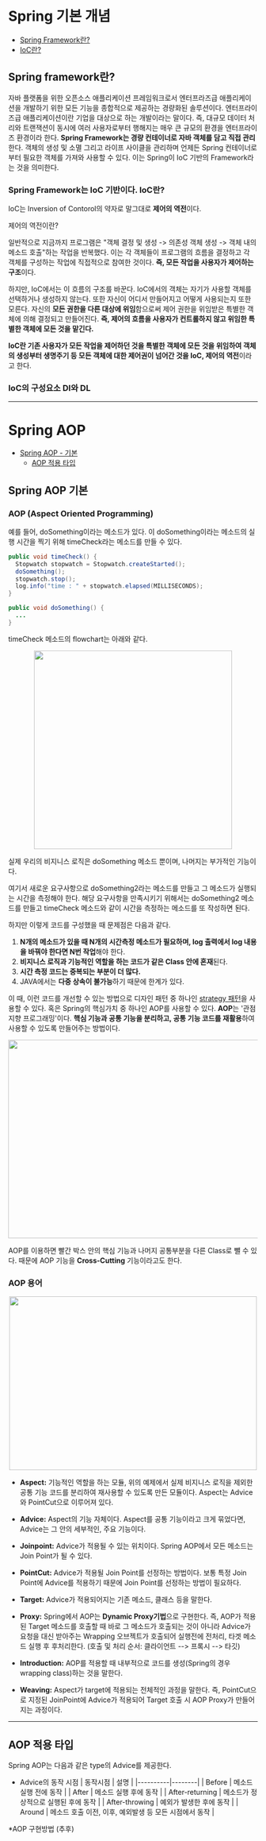 # Spring 기본 개념 

* [Spring Framework란?](#Spring-Framework란?)
 * [IoC란?](#Spring-Framework는-IoC-기반이다.-IoC란?)


## Spring framework란?

자바 플랫폼을 위한 오픈소스 애플리케이션 프레임워크로서 엔터프라즈급 애플리케이션을 개발하기 위한 모든 기능을 종합적으로 제공하는 경량화된 솔루션이다.
엔터프라이즈급 애플리케이션이란 기업을 대상으로 하는 개발이라는 말이다. 즉, 대규모 데이터 처리와 트랜잭션이 동시에 여러 사용자로부터 행해지는 매우 큰 규모의 환경을 엔터프라이즈 환경이라 한다.
**Spring Framework는 경량 컨테이너로 자바 객체를 담고 직접 관리**한다. 객체의 생성 및 소멸 그리고 라이프 사이클을 관리하며 언제든 Spring 컨테이너로부터 필요한 객체를 가져와 사용할 수 있다. 이는 Spring이 IoC 기반의 Framework라는 것을 의미한다.

### Spring Framework는 IoC 기반이다. IoC란?

IoC는 Inversion of Contorol의 약자로 말그대로 **제어의 역전**이다. <br/>

제어의 역전이란?

일반적으로 지금까지 프로그램은 "객체 결정 및 생성 -> 의존성 객체 생성 -> 객체 내의 메소드 호출"하는 작업을 반복했다.
이는 각 객체들이 프로그램의 흐름을 결정하고 각 객체를 구성하는 작업에 직접적으로 참여한 것이다.
**즉, 모든 작업을 사용자가 제어하는 구조**이다.

하지만, IoC에서는 이 흐름의 구조를 바꾼다. IoC에서의 객체는 자기가 사용할 객체를 선택하거나 생성하지 않는다. 또한 자신이 어디서 만들어지고 어떻게 사용되는지 또한 모른다.
자신의 **모든 권한을 다른 대상에 위임**함으로써 제어 권한을 위임받은 특별한 객체에 의해 결정되고 만들어진다.
**즉, 제어의 흐름을 사용자가 컨트롤하지 않고 위임한 특별한 객체에 모든 것을 맡긴다.**

**IoC란 기존 사용자가 모든 작업을 제어하던 것을 특별한 객체에 모든 것을 위임하여 객체의 생성부터 생명주기 등 모든 객체에 대한 제어권이 넘어간 것을 IoC, 제어의 역전**이라고 한다.

### IoC의 구성요소 DI와 DL 



---

# Spring AOP

* [Spring AOP - 기본](#Spring-AOP-기본)
  * [AOP 적용 타입](#AOP-적용-타입)

## Spring AOP 기본

### AOP (Aspect Oriented Programming)

예를 들어, doSomething이라는 메소드가 있다. 이 doSomething이라는 메소드의 실행 시간을 찍기 위해 timeCheck라는 메소드를 만들 수 있다.
``` java
public void timeCheck() {
  Stopwatch stopwatch = Stopwatch.createStarted();
  doSomething();
  stopwatch.stop();
  log.info("time : " + stopwatch.elapsed(MILLISECONDS);
}

public void doSomething() {
  ...
}
```

timeCheck 메소드의 flowchart는 아래와 같다.

<p align="center">
  <img src="https://img1.daumcdn.net/thumb/R1280x0/?scode=mtistory2&fname=https%3A%2F%2Fblog.kakaocdn.net%2Fdn%2FZ1mvK%2FbtqE01yTQyo%2FajxKAJMMKmUZCa71mtfqxK%2Fimg.png" height="400" width="400">
</p>

실제 우리의 비지니스 로직은 doSomething 메소드 뿐이며, 나머지는 부가적인 기능이다.

여기서 새로운 요구사항으로 doSomething2라는 메소드를 만들고 그 메소드가 실행되는 시간을 측정해야 한다.
해당 요구사항을 만족시키기 위해서는 doSomething2 메소드를 만들고 timeCheck 메소드와 같이 시간을 측정하는 메소드를 또 작성하면 된다. 

하지만 이렇게 코드를 구성했을 때 문제점은 다음과 같다.

1. **N개의 메소드가 있을 때 N개의 시간측정 메소드가 필요하며, log 출력에서 log 내용을 바꿔야 한다면 N번 작업**해야 한다.
2. **비지니스 로직과 기능적인 역할을 하는 코드가 같은 Class 안에 혼재**된다.
3. **시간 측정 코드는 중복되는 부분이 더 많다.**
4. JAVA에서는 **다중 상속이 불가능**하기 때문에 한계가 있다.

이 때, 이런 코드를 개선할 수 있는 방법으로 디자인 패턴 중 하나인 [strategy 패턴](https://victorydntmd.tistory.com/292)을 사용할 수 있다. 
혹은 Spring의 핵심가치 중 하나인 AOP를 사용할 수 있다.
**AOP**는 '관점지향 프로그래밍'이다. **핵심 기능과 공통 기능을 분리하고, 공통 기능 코드를 재활용**하여 사용할 수 있도록 만들어주는 방법이다.

<p align="center">
  <img src="https://img1.daumcdn.net/thumb/R1280x0/?scode=mtistory2&fname=https%3A%2F%2Fblog.kakaocdn.net%2Fdn%2Fbk6rsC%2FbtqE0ldZZzE%2FdtPP9ODdVlks606vpFsj01%2Fimg.png" height="400" width="600">
</p>

AOP를 이용하면 빨간 박스 안의 핵심 기능과 나머지 공통부분을 다른 Class로 뺄 수 있다. 때문에 AOP 기능을 **Cross-Cutting** 기능이라고도 한다.

### AOP 용어

<p align="center">
  <img src="https://img1.daumcdn.net/thumb/R1280x0/?scode=mtistory2&fname=https%3A%2F%2Fblog.kakaocdn.net%2Fdn%2FpfN5M%2FbtqE0lZkKfa%2FF6PvfwluAhiRRAs94EF0v0%2Fimg.png" height="350" width="500">
</p>

- **Aspect:** 기능적인 역할을 하는 모듈, 위의 예제에서 실제 비지니스 로직을 제외한 공통 기능 코드를 분리하여 재사용할 수 있도록 만든 모듈이다. Aspect는 Advice와 PointCut으로 이루어져 있다.

- **Advice:** Aspect의 기능 자체이다. Aspect를 공통 기능이라고 크게 묶었다면, Advice는 그 안의 세부적인, 주요 기능이다.

- **Joinpoint:** Advice가 적용될 수 있는 위치이다. Spring AOP에서 모든 메소드는 Join Point가 될 수 있다.

- **PointCut:** Advice가 적용될 Join Point를 선정하는 방법이다. 보통 특정 Join Point에 Advice를 적용하기 때문에 Join Point를 선정하는 방법이 필요하다.

- **Target:** Advice가 적용되어지는 기존 메소드, 클래스 등을 말한다.

- **Proxy:** Spring에서 AOP는 **Dynamic Proxy기법**으로 구현한다. 즉, AOP가 적용된 Target 메소드를 호출할 때 바로 그 메소드가 호출되는 것이 아니라 Advice가 
요청을 대신 받아주는 Wrapping 오브젝트가 호출되어 실행전에 전처리, 타겟 메소드 실행 후 후처리한다. (호출 및 처리 순서: 클라이언트 --> 프록시 --> 타깃)

- **Introduction:** AOP를 적용할 때 내부적으로 코드를 생성(Spring의 경우 wrapping class)하는 것을 말한다.

- **Weaving:** Aspect가 target에 적용되는 전체적인 과정을 말한다. 즉, PointCut으로 지정된 JoinPoint에 Advice가 적용되어 Target 호출 시 AOP Proxy가 만들어지는 과정이다.

---

## AOP 적용 타입

Spring AOP는 다음과 같은 type의 Advice를 제공한다.

- Advice의 동작 시점
| 동작시점 | 설명 |
|----------|--------|
| Before | 메소드 실행 전에 동작 |
| After | 메소드 실행 후에 동작 |
| After-returning | 메소드가 정상적으로 실행된 후에 동작 |
| After-throwing | 예외가 발생한 후에 동작 |
| Around | 메소드 호출 이전, 이후, 예외발생 등 모든 시점에서 동작 |

*AOP 구현방법 (추후)

